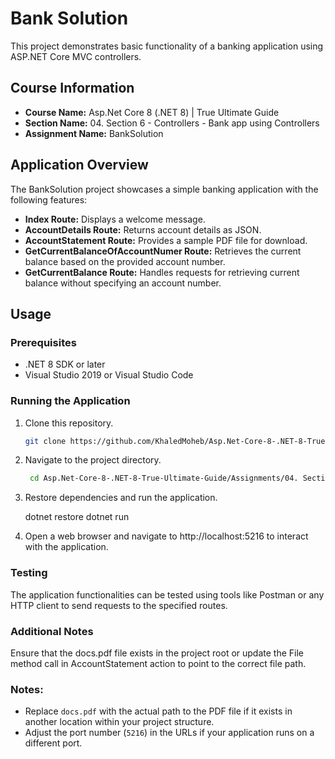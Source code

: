 # Bank Solution

This project demonstrates basic functionality of a banking application using ASP.NET Core MVC controllers.

## Course Information

- **Course Name:** Asp.Net Core 8 (.NET 8) | True Ultimate Guide
- **Section Name:** 04. Section 6 - Controllers - Bank app using Controllers
- **Assignment Name:** BankSolution

## Application Overview

The BankSolution project showcases a simple banking application with the following features:

- **Index Route:** Displays a welcome message.
- **AccountDetails Route:** Returns account details as JSON.
- **AccountStatement Route:** Provides a sample PDF file for download.
- **GetCurrentBalanceOfAccountNumer Route:** Retrieves the current balance based on the provided account number.
- **GetCurrentBalance Route:** Handles requests for retrieving current balance without specifying an account number.

## Usage

### Prerequisites

- .NET 8 SDK or later
- Visual Studio 2019 or Visual Studio Code

### Running the Application

1. Clone this repository.

   ```bash
   git clone https://github.com/KhaledMoheb/Asp.Net-Core-8-.NET-8-True-Ultimate-Guide.git

2. Navigate to the project directory.

   ```bash
    cd Asp.Net-Core-8-.NET-8-True-Ultimate-Guide/Assignments/04. Section 6 - Controllers - Bank app using Controllers/BankSolution

3. Restore dependencies and run the application.

    dotnet restore
    dotnet run

4. Open a web browser and navigate to http://localhost:5216 to interact with the application.

### Testing

The application functionalities can be tested using tools like Postman or any HTTP client to send requests to the specified routes.

### Additional Notes

Ensure that the docs.pdf file exists in the project root or update the File method call in AccountStatement action to point to the correct file path.

### Notes:

- Replace `docs.pdf` with the actual path to the PDF file if it exists in another location within your project structure.
- Adjust the port number (`5216`) in the URLs if your application runs on a different port.